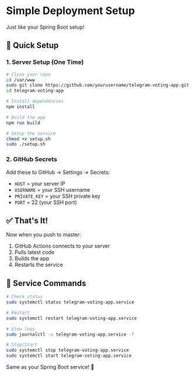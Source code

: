 # Simple Deployment Setup

Just like your Spring Boot setup! 

## 🚀 Quick Setup

### 1. Server Setup (One Time)

```bash
# Clone your repo
cd /var/www
sudo git clone https://github.com/yourusername/telegram-voting-app.git
cd telegram-voting-app

# Install dependencies
npm install

# Build the app
npm run build

# Setup the service
chmod +x setup.sh
sudo ./setup.sh
```

### 2. GitHub Secrets

Add these to GitHub → Settings → Secrets:

- `HOST` = your server IP
- `USERNAME` = your SSH username  
- `PRIVATE_KEY` = your SSH private key
- `PORT` = 22 (your SSH port)

## ✅ That's It!

Now when you push to master:
1. GitHub Actions connects to your server
2. Pulls latest code
3. Builds the app
4. Restarts the service

## 🔧 Service Commands

```bash
# Check status
sudo systemctl status telegram-voting-app.service

# Restart 
sudo systemctl restart telegram-voting-app.service

# View logs
sudo journalctl -u telegram-voting-app.service -f

# Stop/Start
sudo systemctl stop telegram-voting-app.service
sudo systemctl start telegram-voting-app.service
```

Same as your Spring Boot service! 🎉